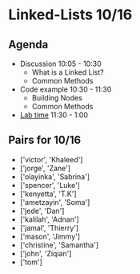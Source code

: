 # Linked-Lists 10/16

## Agenda
- Discussion 10:05 - 10:30
    - What is a Linked List?
    - Common Methods
- Code example 10:30 - 11:30
    - Building Nodes
    - Common Methods
- [Lab time](https://github.com/joinpursuit/linked-list-practice) 11:30 - 1:00


## Pairs for 10/16

- ['victor', 'Khaleed']
- ['jorge', 'Zane']
- ['olayinka', 'Sabrina']
- ['spencer', 'Luke']
- ['kenyetta', 'T.K']
- ['ametzayin', 'Soma']
- ['jede', 'Dan']
- ['kalilah', 'Adnan']
- ['jamal', 'Thierry']
- ['mason', 'Jimmy']
- ['christine', 'Samantha']
- ['john', 'Ziqian']
- ['tom']